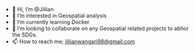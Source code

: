 - 👋 Hi, I’m @Jillian
- 👀 I’m interested in Geospatial analysis
- 🌱 I’m currently learning Docker
- 💞️ I’m looking to collaborate on any Geospatial related projects to abhor the SDGs.
- 📫 How to reach me; jillianwangari98@gmail.com

<!---
Jillian-glitch/Jillian-glitch is a ✨ special ✨ repository because its `README.md` (this file) appears on your GitHub profile.
You can click the Preview link to take a look at your changes.
--->
